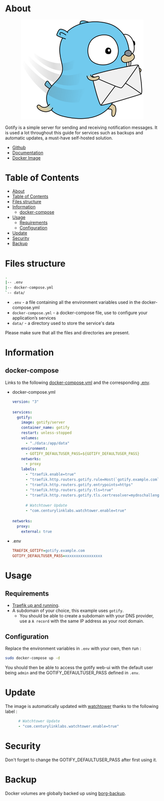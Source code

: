 # About

<p align="center">
<img src="../_utilities/gotify.png" width="400" alt="gotify" title="gotify" />
</p>

Gotify is a simple server for sending and receiving notification messages. It is used a lot throughout this guide for services such as backups and automatic updates, a must-have self-hosted solution.

* [Github](https://github.com/gotify/server)
* [Documentation](https://gotify.net/docs/index)
* [Docker Image](https://hub.docker.com/r/gotify/server)

# Table of Contents

<!-- TOC -->

- [About](#about)
- [Table of Contents](#table-of-contents)
- [Files structure](#files-structure)
- [Information](#information)
    - [docker-compose](#docker-compose)
- [Usage](#usage)
    - [Requirements](#requirements)
    - [Configuration](#configuration)
- [Update](#update)
- [Security](#security)
- [Backup](#backup)

<!-- /TOC -->

# Files structure 

```bash
.
|-- .env
|-- docker-compose.yml
`-- data/
```

- `.env` - a file containing all the environment variables used in the docker-compose.yml
- `docker-compose.yml` - a docker-compose file, use to configure your application’s services
- `data/` - a directory used to store the service's data

Please make sure that all the files and directories are present.


# Information

## docker-compose
Links to the following [docker-compose.yml](docker-compose.yml) and the corresponding [.env](.env).

* docker-compose.yml
  ```yaml
  version: "3"

  services:
    gotify:
      image: gotify/server
      container_name: gotify
      restart: unless-stopped
      volumes:
        - "./data:/app/data"
      environment:
        - GOTIFY_DEFAULTUSER_PASS=${GOTIFY_DEFAULTUSER_PASS}
      networks:
        - proxy
      labels:
        - "traefik.enable=true"
        - "traefik.http.routers.gotify.rule=Host(`gotify.example.com`)"
        - "traefik.http.routers.gotify.entrypoints=https"
        - "traefik.http.routers.gotify.tls=true"
        - "traefik.http.routers.gotify.tls.certresolver=mydnschallenge"

        # Watchtower Update
        - "com.centurylinklabs.watchtower.enable=true"

  networks:
    proxy:
      external: true
  ```
* .env
  ```ini
  TRAEFIK_GOTIFY=gotify.example.com
  GOTIFY_DEFAULTUSER_PASS=xxxxxxxxxxxxxxxxx
  ```

# Usage

## Requirements
- [Traefik up and running](../traefik).
- A subdomain of your choice, this example uses `gotify`.
    - You should be able to create a subdomain with your DNS provider, use a `A record` with the same IP address as your root domain.

## Configuration

Replace the environment variables in `.env` with your own, then run :

```bash
sudo docker-compose up -d
```

You should then be able to access the gotify web-ui with the default user being `admin` and the GOTIFY_DEFAULTUSER_PASS defined in `.env`.

# Update

The image is automatically updated with [watchtower](../watchtower) thanks to the following label :

```yaml
      # Watchtower Update
      - "com.centurylinklabs.watchtower.enable=true"
```

# Security

Don't forget to change the GOTIFY_DEFAULTUSER_PASS after first using it.

# Backup

Docker volumes are globally backed up using [borg-backup](../borg-backup). 
